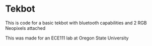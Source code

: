 # Tekbot 
This is code for a basic tekbot with bluetooth capabilities and 2 RGB Neopixels attached

This was made for an ECE111 lab at Oregon State University
